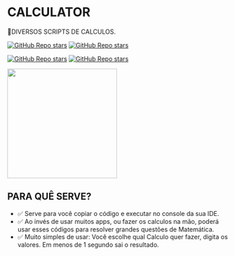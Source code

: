 # CALCULATOR
🔢DIVERSOS SCRIPTS DE CALCULOS.

[![GitHub Repo stars](https://img.shields.io/badge/MEU%20PERFIL-GITHUB-03A9F4?logo=github)](https://github.com/VILHALVA)
[![GitHub Repo stars](https://img.shields.io/badge/ENTRE%20EM%20CONTATO-TELEGRAM-03A9F4?logo=telegram)](https://t.me/VILHALVA20_BOT) <br>

[![GitHub Repo stars](https://img.shields.io/badge/GRUPO%20CODERS-TELEGRAM-03A9F4?logo=telegram)](https://t.me/CODIGOGP)
[![GitHub Repo stars](https://img.shields.io/badge/CANAL%20CODERS-TELEGRAM-03A9F4?logo=telegram)](https://t.me/CODIGOCN) <br>

<img src="https://classic.exame.com/wp-content/uploads/2016/09/size_960_16_9_aluno_tenta_resolver_problema_de_matematica_na_escola6.jpg?quality=70&strip=info&w=960" align="center" width="250"> <br>

## PARA QUÊ SERVE?

* ✅ Serve para você copiar o código e executar no console da sua IDE.
* ✅ Ao invés de usar muitos apps, ou fazer os calculos na mão, poderá usar esses códigos para resolver grandes questões de Matemática.
* ✅ Muito simples de usar: Você escolhe qual Calculo quer fazer, digita os valores. Em menos de 1 segundo sai o resultado.

